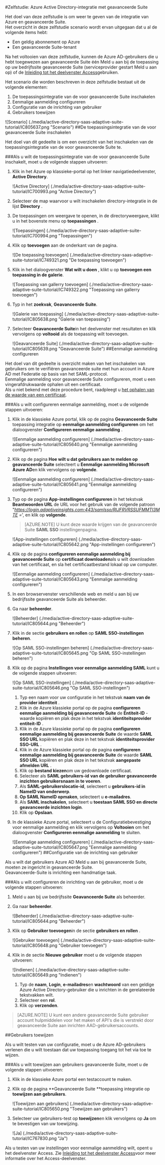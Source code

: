 <properties 
    pageTitle="Zelfstudie: Azure Active Directory-integratie met geavanceerde Suite | Microsoft Azure"
    description="Meer informatie over het gebruik van geavanceerde Suite met Azure Active Directory om te kunnen eenmalige aanmelding, geautomatiseerde inrichting en meer!" 
    services="active-directory" 
    authors="jeevansd"  
    documentationCenter="na" 
    manager="femila"/>
<tags 
    ms.service="active-directory" 
    ms.devlang="na" 
    ms.topic="article" 
    ms.tgt_pltfrm="na" 
    ms.workload="identity" 
    ms.date="09/29/2016" 
    ms.author="jeedes" />

#<a name="tutorial-azure-active-directory-integration-with-adaptive-suite"></a>Zelfstudie: Azure Active Directory-integratie met geavanceerde Suite

Het doel van deze zelfstudie is om weer te geven van de integratie van Azure en geavanceerde Suite.  
Het overzicht in deze zelfstudie scenario wordt ervan uitgegaan dat u al de volgende items hebt:

-   Een geldig abonnement op Azure
-   Een geavanceerde Suite-tenant

Na het voltooien van deze zelfstudie, kunnen de Azure AD-gebruikers die u hebt toegewezen aan geavanceerde Suite één Meld u aan bij de toepassing op uw bedrijfssite geavanceerde Suite (serviceprovider gestart Meld u aan op) of de [Inleiding tot het deelvenster Access](active-directory-saas-access-panel-introduction.md)gebruiken.

Het scenario die worden beschreven in deze zelfstudie bestaat uit de volgende elementen:

1.  De toepassingsintegratie van de voor geavanceerde Suite inschakelen
2.  Eenmalige aanmelding configureren
3.  Configuratie van de inrichting van gebruiker
4.  Gebruikers toewijzen

![Scenario] (./media/active-directory-saas-adaptive-suite-tutorial/IC805637.png "Scenario")
##<a name="enabling-the-application-integration-for-adaptive-suite"></a>De toepassingsintegratie van de voor geavanceerde Suite inschakelen

Het doel van dit gedeelte is om een overzicht van het inschakelen van de toepassingsintegratie van de voor geavanceerde Suite te.

###<a name="to-enable-the-application-integration-for-adaptive-suite-perform-the-following-steps"></a>Als u wilt de toepassingsintegratie van de voor geavanceerde Suite inschakelt, moet u de volgende stappen uitvoeren:

1.  Klik in het Azure op klassieke-portal op het linker navigatiedeelvenster, **Active Directory**.

    ![Active Directory] (./media/active-directory-saas-adaptive-suite-tutorial/IC700993.png "Active Directory")

2.  Selecteer de map waarvoor u wilt inschakelen directory-integratie in de lijst **Directory** .

3.  De toepassingen om weergave te openen, in de directoryweergave, klikt u in het bovenste menu op **toepassingen** .

    ![Toepassingen] (./media/active-directory-saas-adaptive-suite-tutorial/IC700994.png "Toepassingen")

4.  Klik op **toevoegen** aan de onderkant van de pagina.

    ![De toepassing toevoegen] (./media/active-directory-saas-adaptive-suite-tutorial/IC749321.png "De toepassing toevoegen")

5.  Klik in het dialoogvenster **Wat wilt u doen** , klikt u op **toevoegen een toepassing in de galerie**.

    ![Toepassing van gallerry toevoegen] (./media/active-directory-saas-adaptive-suite-tutorial/IC749322.png "Toepassing van gallerry toevoegen")

6.  Typ in het **zoekvak**, **Geavanceerde Suite**.

    ![Galerie van toepassing] (./media/active-directory-saas-adaptive-suite-tutorial/IC805638.png "Galerie van toepassing")

7.  Selecteer **Geavanceerde Suite**in het deelvenster met resultaten en klik vervolgens op **voltooid** als de toepassing wilt toevoegen.

    ![Geavanceerde Suite] (./media/active-directory-saas-adaptive-suite-tutorial/IC805639.png "Geavanceerde Suite")
##<a name="configuring-single-sign-on"></a>Eenmalige aanmelding configureren

Het doel van dit gedeelte is overzicht maken van het inschakelen van gebruikers om te verifiëren geavanceerde suite met hun account in Azure AD met Federatie op basis van het SAML-protocol.  
Eenmalige aanmelding voor geavanceerde Suite configureren, moet u een vingerafdrukwaarde ophalen uit een certificaat.  
Als u niet bekend met deze procedure bent, raadpleegt u [het ophalen van de waarde van een certificaat](http://youtu.be/YKQF266SAxI).

###<a name="to-configure-single-sign-on-perform-the-following-steps"></a>Als u wilt configureren eenmalige aanmelding, moet u de volgende stappen uitvoeren:

1.  Klik in de klassieke Azure portal, klik op de pagina **Geavanceerde Suite** toepassing integratie op **eenmalige aanmelding configureren** om het dialoogvenster **Configureren eenmalige aanmelding** .

    ![Eenmalige aanmelding configureren] (./media/active-directory-saas-adaptive-suite-tutorial/IC805640.png "Eenmalige aanmelding configureren")

2.  Klik op de pagina **Hoe wilt u dat gebruikers aan te melden op geavanceerde Suite** selecteert u **Eenmalige aanmelding Microsoft Azure AD**en klik vervolgens op **volgende**.

    ![Eenmalige aanmelding configureren] (./media/active-directory-saas-adaptive-suite-tutorial/IC805641.png "Eenmalige aanmelding configureren")

3.  Typ op de pagina **App-instellingen configureren** in het tekstvak **Beantwoorden URL** de URL voor het gebruik van de volgende patroon "*https://login.adaptiveinsights.com:443/samlsso/RlJFRVRSSUFMMTI3MTE =*', en klik op **volgende**.

    >[AZURE.NOTE] U kunt deze waarde krijgen van de geavanceerde Suite **SAML SSO** instellingenpagina.

    ![App-instellingen configureren] (./media/active-directory-saas-adaptive-suite-tutorial/IC805642.png "App-instellingen configureren")

4.  Klik op de pagina **configureren eenmalige aanmelding bij geavanceerde Suite** op **certificaat downloaden**als u wilt downloaden van het certificaat, en sla het certificaatbestand lokaal op uw computer.

    ![Eenmalige aanmelding configureren] (./media/active-directory-saas-adaptive-suite-tutorial/IC805643.png "Eenmalige aanmelding configureren")

5.  In een browservenster verschillende web en meld u aan bij uw bedrijfssite geavanceerde Suite als beheerder.

6.  Ga naar **beheerder**.

    ![Beheerder] (./media/active-directory-saas-adaptive-suite-tutorial/IC805644.png "Beheerder")

7.  Klik in de sectie **gebruikers en rollen** op **SAML SSO-instellingen beheren**.

    ![Op SAML SSO-instellingen beheren] (./media/active-directory-saas-adaptive-suite-tutorial/IC805645.png "Op SAML SSO-instellingen beheren")

8.  Klik op de pagina **Instellingen voor eenmalige aanmelding SAML** kunt u de volgende stappen uitvoeren:

    ![Op SAML SSO-instellingen] (./media/active-directory-saas-adaptive-suite-tutorial/IC805646.png "Op SAML SSO-instellingen")

    1.  Typ een naam voor uw configuratie in het tekstvak **naam van de provider identiteit** .
    2.  Klik in de Azure klassieke portal op de pagina **configureren eenmalige aanmelding bij geavanceerde Suite** de **Entiteit-ID** -waarde kopiëren en plak deze in het tekstvak **identiteitsprovider entiteit-ID** .
    3.  Klik in de Azure klassieke portal op de pagina **configureren eenmalige aanmelding bij geavanceerde Suite** de waarde **SAML SSO URL** kopiëren en plak deze in het tekstvak **identiteitsprovider SSO-URL** .
    4.  Klik in de Azure klassieke portal op de pagina **configureren eenmalige aanmelding bij geavanceerde Suite** de waarde **SAML SSO URL** kopiëren en plak deze in het tekstvak **aangepaste afmelden URL** .
    5.  Klik op **bestand kiezen**om uw gedownloade certificaat.
    6.  Selecteer als **SAML gebruikers-id** **van de gebruiker geavanceerde inzichten gebruikersnaam in te voeren**.
    7.  Als **SAML-gebruikerslocatie-id**, selecteert u **gebruikers-id in NameID van onderwerp**.
    8.  **Op SAML NameID opmaken**, selecteert u **e-mailadres**.
    9.  Als **SAML inschakelen**, selecteert u **toestaan SAML SSO en directe geavanceerde inzichten login**.
    10. Klik op **Opslaan**.

9.  In de klassieke Azure portal, selecteert u de Configuratiebevestiging voor eenmalige aanmelding en klik vervolgens op **Voltooien** om het dialoogvenster **Configureren eenmalige aanmelding** te sluiten.

    ![Eenmalige aanmelding configureren] (./media/active-directory-saas-adaptive-suite-tutorial/IC805647.png "Eenmalige aanmelding configureren")
##<a name="configuring-user-provisioning"></a>Configuratie van de inrichting van gebruiker

Als u wilt dat gebruikers Azure AD Meld u aan bij geavanceerde Suite, moeten ze ingericht in geavanceerde Suite.  
Geavanceerde-Suite is inrichting een handmatige taak.

###<a name="to-configure-user-provisioning-perform-the-following-steps"></a>Als u wilt configureren de inrichting van de gebruiker, moet u de volgende stappen uitvoeren:

1.  Meld u aan bij uw bedrijfssite **Geavanceerde Suite** als beheerder.

2.  Ga naar **beheerder**.

    ![Beheerder] (./media/active-directory-saas-adaptive-suite-tutorial/IC805644.png "Beheerder")

3.  Klik op **Gebruiker toevoegen**in de sectie **gebruikers en rollen** .

    ![Gebruiker toevoegen] (./media/active-directory-saas-adaptive-suite-tutorial/IC805648.png "Gebruiker toevoegen")

4.  Klik in de sectie **Nieuwe gebruiker** moet u de volgende stappen uitvoeren:

    ![Indienen] (./media/active-directory-saas-adaptive-suite-tutorial/IC805649.png "Indienen")

    1.  Typ de **naam**, **Login**, **e-mailadres**en **wachtwoord** van een geldige Azure Active Directory-gebruiker die u inrichten in de gerelateerde tekstvakken wilt.
    2.  Selecteer een **rol**.
    3.  Klik op **verzenden**.

>[AZURE.NOTE] U kunt een andere geavanceerde Suite gebruiker account hulpmiddelen voor het maken of API's die is verstrekt door geavanceerde Suite aan inrichten AAD-gebruikersaccounts.

##<a name="assigning-users"></a>Gebruikers toewijzen

Als u wilt testen van uw configuratie, moet u de Azure AD-gebruikers verlenen die u wilt toestaan dat uw toepassing toegang tot het via toe te wijzen.

###<a name="to-assign-users-to-adaptive-suite-perform-the-following-steps"></a>Als u wilt toewijzen aan gebruikers geavanceerde Suite, moet u de volgende stappen uitvoeren:

1.  Klik in de klassieke Azure portal een testaccount te maken.

2.  Klik op de pagina **Geavanceerde Suite **toepassing integratie op **toewijzen aan gebruikers**.

    ![Toewijzen aan gebruikers] (./media/active-directory-saas-adaptive-suite-tutorial/IC805650.png "Toewijzen aan gebruikers")

3.  Selecteer uw gebruikers-test op **toewijzen**en klik vervolgens op **Ja** om te bevestigen van uw toewijzing.

    ![Ja] (./media/active-directory-saas-adaptive-suite-tutorial/IC767830.png "Ja")

Als u testen van uw instellingen voor eenmalige aanmelding wilt, opent u het deelvenster Access. Zie [Inleiding tot het deelvenster Access](active-directory-saas-access-panel-introduction.md)voor meer informatie over het Access-deelvenster.

